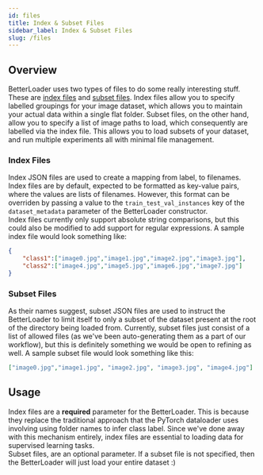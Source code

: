 ```yaml
---
id: files
title: Index & Subset Files
sidebar_label: Index & Subset Files
slug: /files
---
```


## Overview
BetterLoader uses two types of files to do some really interesting stuff. These are <a href="#index-files">index files</a> and <a href="#subset-files">subset files</a>.
Index files allow you to specify labelled groupings for your image dataset, which allows you to maintain your actual data within a single flat folder. Subset files, on the other hand, allow you to specify a list of image paths to load, which consequently are labelled via the index file. This allows you to load subsets of your dataset, and run multiple experiments all with minimal file management.

### Index Files
Index JSON files are used to create a mapping from label, to filenames. Index files are by default, expected to be formatted as key-value pairs, where the values are lists of filenames. However, this format can be overriden by passing a value to the `train_test_val_instances` key of the `dataset_metadata` parameter of the BetterLoader constructor.<br />Index files currently only support absolute string comparisons, but this could also be modified to add support for regular expressions. A sample index file would look something like:

```json
{
	"class1":["image0.jpg","image1.jpg","image2.jpg","image3.jpg"],
	"class2":["image4.jpg","image5.jpg","image6.jpg","image7.jpg"]
}
```

### Subset Files
As their names suggest, subset JSON files are used to instruct the BetterLoader to limit itself to only a subset of the dataset present at the root of the directory being loaded from. Currently, subset files just consist of a list of allowed files (as we've been auto-generating them as a part of our workflow), but this is definitely something we would be open to refining as well. A sample subset file would look something like this:
```json
["image0.jpg","image1.jpg", "image2.jpg", "image3.jpg", "image4.jpg"]
```

## Usage
Index files are a <b>required</b> parameter for the BetterLoader. This is because they replace the traditional approach that the PyTorch dataloader uses involving using folder names to infer class label. Since we've done away with this mechanism entirely, index files are essential to loading data for supervised learning tasks.<br />
Subset files, are an optional parameter. If a subset file is not specified, then the BetterLoader will just load your entire dataset :)